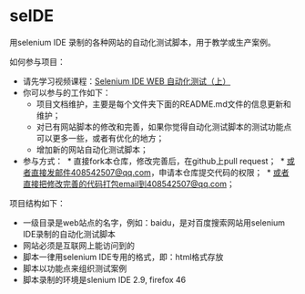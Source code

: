 # seIDE
用selenium IDE 录制的各种网站的自动化测试脚本，用于教学或生产案例。

如何参与项目：
* 请先学习视频课程：[Selenium IDE WEB 自动化测试（上）](http://edu.51cto.com/course/course_id-7320.html)
* 你可以参与的工作如下：
  * 项目文档维护，主要是每个文件夹下面的README.md文件的信息更新和维护；
  * 对已有网站脚本的修改和完善，如果你觉得自动化测试脚本的测试功能点可以更多一些，或者有优化的地方；
  * 增加新的网站自动化测试脚本；
* 参与方式：
  * 直接fork本仓库，修改完善后，在github上pull request；
  * 或者直接发邮件408542507@qq.com，申请本仓库提交代码的权限；
  * 或者直接把修改完善的代码打包email到408542507@qq.com；
  
项目结构如下：

* 一级目录是web站点的名字，例如：baidu，是对百度搜索网站用selenium IDE录制的自动化测试脚本
* 网站必须是互联网上能访问到的
* 脚本一律用selenium IDE专用的格式，即：html格式存放
* 脚本以功能点来组织测试案例
* 脚本录制的环境是slenium IDE 2.9, firefox 46

